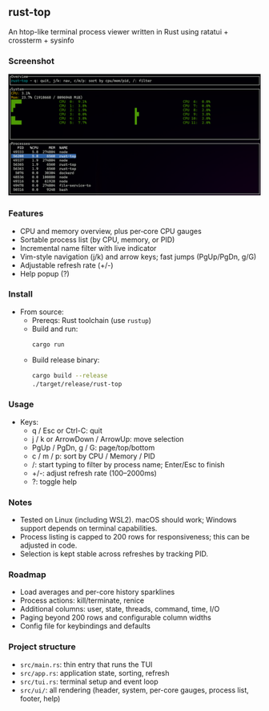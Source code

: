 ## rust-top

An htop-like terminal process viewer written in Rust using ratatui + crossterm + sysinfo

### Screenshot
![rust-top screenshot](assets/rust-top.png)

### Features
- CPU and memory overview, plus per‑core CPU gauges
- Sortable process list (by CPU, memory, or PID)
- Incremental name filter with live indicator
- Vim-style navigation (j/k) and arrow keys; fast jumps (PgUp/PgDn, g/G)
- Adjustable refresh rate (+/-)
- Help popup (?)

### Install
- From source:
  - Prereqs: Rust toolchain (use `rustup`)
  - Build and run:
    ```bash
    cargo run
    ```
  - Build release binary:
    ```bash
    cargo build --release
    ./target/release/rust-top
    ```

### Usage
- Keys:
  - q / Esc or Ctrl-C: quit
  - j / k or ArrowDown / ArrowUp: move selection
  - PgUp / PgDn, g / G: page/top/bottom
  - c / m / p: sort by CPU / Memory / PID
  - /: start typing to filter by process name; Enter/Esc to finish
  - +/-: adjust refresh rate (100–2000ms)
  - ?: toggle help

### Notes
- Tested on Linux (including WSL2). macOS should work; Windows support depends on terminal capabilities.
- Process listing is capped to 200 rows for responsiveness; this can be adjusted in code.
- Selection is kept stable across refreshes by tracking PID.

### Roadmap
- Load averages and per-core history sparklines
- Process actions: kill/terminate, renice
- Additional columns: user, state, threads, command, time, I/O
- Paging beyond 200 rows and configurable column widths
- Config file for keybindings and defaults

### Project structure
- `src/main.rs`: thin entry that runs the TUI
- `src/app.rs`: application state, sorting, refresh
- `src/tui.rs`: terminal setup and event loop
- `src/ui/`: all rendering (header, system, per-core gauges, process list, footer, help)


